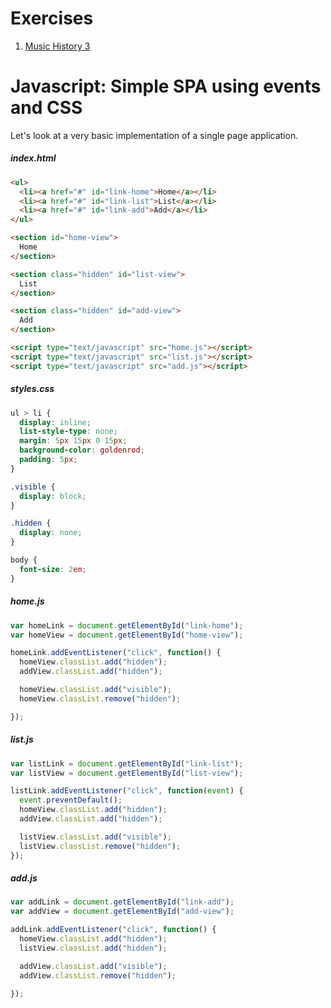 # Exercises

1. [Music History 3](../exercises/SP_JS_MUSIC_HISTORY_3.md)

# Javascript: Simple SPA using events and CSS

Let's look at a very basic implementation of a single page application.

##### index.html

```html
<ul>
  <li><a href="#" id="link-home">Home</a></li>
  <li><a href="#" id="link-list">List</a></li>
  <li><a href="#" id="link-add">Add</a></li>
</ul>

<section id="home-view">
  Home
</section>

<section class="hidden" id="list-view">
  List
</section>

<section class="hidden" id="add-view">
  Add
</section>

<script type="text/javascript" src="home.js"></script>
<script type="text/javascript" src="list.js"></script>
<script type="text/javascript" src="add.js"></script>
```

##### styles.css

```css
ul > li {
  display: inline;
  list-style-type: none;
  margin: 5px 15px 0 15px;
  background-color: goldenrod;
  padding: 5px;
}

.visible {
  display: block;
}

.hidden {
  display: none;
}

body {
  font-size: 2em;
}
```

##### home.js

```js
var homeLink = document.getElementById("link-home");
var homeView = document.getElementById("home-view");

homeLink.addEventListener("click", function() {
  homeView.classList.add("hidden");
  addView.classList.add("hidden");

  homeView.classList.add("visible");
  homeView.classList.remove("hidden");

});
```

##### list.js

```js
var listLink = document.getElementById("link-list");
var listView = document.getElementById("list-view");

listLink.addEventListener("click", function(event) {
  event.preventDefault();
  homeView.classList.add("hidden");
  addView.classList.add("hidden");

  listView.classList.add("visible");
  listView.classList.remove("hidden");
});
```

##### add.js

```js
var addLink = document.getElementById("link-add");
var addView = document.getElementById("add-view");

addLink.addEventListener("click", function() {
  homeView.classList.add("hidden");
  listView.classList.add("hidden");

  addView.classList.add("visible");
  addView.classList.remove("hidden");

});
```
